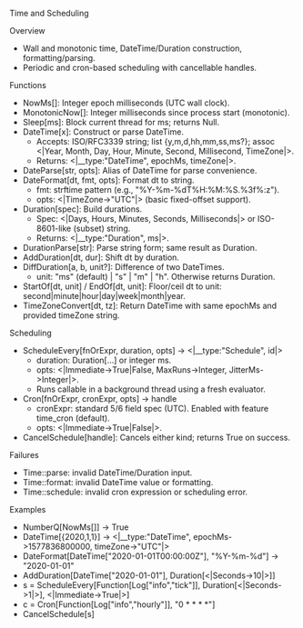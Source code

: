 Time and Scheduling

Overview
- Wall and monotonic time, DateTime/Duration construction, formatting/parsing.
- Periodic and cron-based scheduling with cancellable handles.

Functions
- NowMs[]: Integer epoch milliseconds (UTC wall clock).
- MonotonicNow[]: Integer milliseconds since process start (monotonic).
- Sleep[ms]: Block current thread for ms; returns Null.
- DateTime[x]: Construct or parse DateTime.
  - Accepts: ISO/RFC3339 string; list {y,m,d,hh,mm,ss,ms?}; assoc <|Year, Month, Day, Hour, Minute, Second, Millisecond, TimeZone|>.
  - Returns: <|__type:"DateTime", epochMs, timeZone|>.
- DateParse[str, opts]: Alias of DateTime for parse convenience.
- DateFormat[dt, fmt, opts]: Format dt to string.
  - fmt: strftime pattern (e.g., "%Y-%m-%dT%H:%M:%S.%3f%:z").
  - opts: <|TimeZone->"UTC"|> (basic fixed-offset support).
- Duration[spec]: Build durations.
  - Spec: <|Days, Hours, Minutes, Seconds, Milliseconds|> or ISO-8601-like (subset) string.
  - Returns: <|__type:"Duration", ms|>.
- DurationParse[str]: Parse string form; same result as Duration.
- AddDuration[dt, dur]: Shift dt by duration.
- DiffDuration[a, b, unit?]: Difference of two DateTimes.
  - unit: "ms" (default) | "s" | "m" | "h". Otherwise returns Duration.
- StartOf[dt, unit] / EndOf[dt, unit]: Floor/ceil dt to unit: second|minute|hour|day|week|month|year.
- TimeZoneConvert[dt, tz]: Return DateTime with same epochMs and provided timeZone string.

Scheduling
- ScheduleEvery[fnOrExpr, duration, opts] -> <|__type:"Schedule", id|>
  - duration: Duration[…] or integer ms.
  - opts: <|Immediate->True|False, MaxRuns->Integer, JitterMs->Integer|>.
  - Runs callable in a background thread using a fresh evaluator.
- Cron[fnOrExpr, cronExpr, opts] -> handle
  - cronExpr: standard 5/6 field spec (UTC). Enabled with feature time_cron (default).
  - opts: <|Immediate->True|False|>.
- CancelSchedule[handle]: Cancels either kind; returns True on success.

Failures
- Time::parse: invalid DateTime/Duration input.
- Time::format: invalid DateTime value or formatting.
- Time::schedule: invalid cron expression or scheduling error.

Examples
- NumberQ[NowMs[]] -> True
- DateTime[{2020,1,1}] -> <|__type:"DateTime", epochMs->1577836800000, timeZone->"UTC"|>
- DateFormat[DateTime["2020-01-01T00:00:00Z"], "%Y-%m-%d"] -> "2020-01-01"
- AddDuration[DateTime["2020-01-01"], Duration[<|Seconds->10|>]]
- s = ScheduleEvery[Function[Log["info","tick"]], Duration[<|Seconds->1|>], <|Immediate->True|>]
- c = Cron[Function[Log["info","hourly"]], "0 * * * *"]
- CancelSchedule[s]

